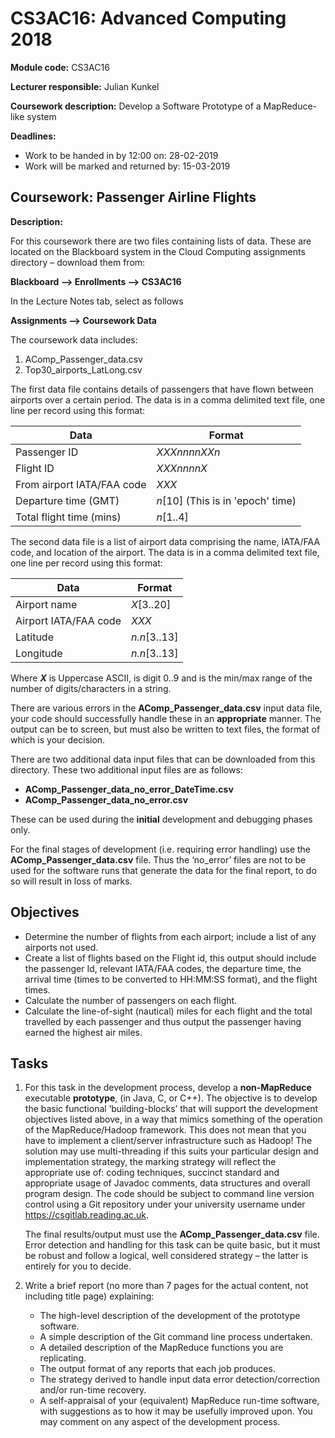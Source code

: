 # CS3AC16: Advanced Computing 2018

**Module code:** CS3AC16

**Lecturer responsible:** Julian Kunkel

**Coursework description:** Develop a Software Prototype of a MapReduce-like system

**Deadlines:**

* Work to be handed in by 12:00 on: 28-02-2019
* Work will be marked and returned by: 15-03-2019

## Coursework: Passenger Airline Flights

**Description:**

For this coursework there are two files containing lists of data. These are located on the Blackboard system in the Cloud Computing assignments directory – download them from:

**Blackboard --> Enrollments  --> CS3AC16**

In the Lecture Notes tab, select as follows

**Assignments --> Coursework Data**


The coursework data includes:

1. AComp_Passenger_data.csv 
2. Top30_airports_LatLong.csv	

The first data file contains details of passengers that have flown between airports over a certain period. The data is in a comma delimited text file, one line per record using this format:

| Data                       | Format                              |
|----------------------------|-------------------------------------|
| Passenger ID               | *XXXnnnnXXn*                        |
| Flight ID                  | *XXXnnnnX*                          |
| From airport IATA/FAA code | *XXX*                               |
| Departure time (GMT)       | *n*\[10\] (This is in 'epoch' time) |
| Total flight time (mins)   | *n*[1..4]                           |



The second data file is a list of airport data comprising the name, IATA/FAA code, and location of the airport. The data is in a comma delimited text file, one line per record using this format:

| Data                  | Format       |
|-----------------------|--------------|
| Airport name          | *X*[3..20]   |
| Airport IATA/FAA code | *XXX*        |
| Latitude              | *n.n*[3..13] |
| Longitude             | *n.n*[3..13] |


Where ***X*** is Uppercase ASCII,  is digit 0..9 and  is the min/max range of the number of digits/characters in a string.

There are various errors in the **AComp_Passenger_data.csv** input data file, your code should successfully handle these in an **appropriate** manner. The output can be to screen, but must also be written to text files, the format of which is your decision.

There are two additional data input files that can be downloaded from this directory. These two additional input files are as follows:

* **AComp_Passenger_data_no_error_DateTime.csv**           
* **AComp_Passenger_data_no_error.csv**

These can be used during the **initial** development and debugging phases only.


For the final stages of development (i.e. requiring error handling) use the **AComp_Passenger_data.csv** file. Thus the ‘no_error’ files are not to be used for the software runs that generate the data for the final report, to do so will result in loss of marks.

## Objectives

* Determine the number of flights from each airport; include a list of any airports not used.
* Create a list of flights based on the Flight id, this output should include the passenger Id, relevant IATA/FAA codes, the departure time, the arrival time (times to be converted to HH:MM:SS format), and the flight times.
* Calculate the number of passengers on each flight.
* Calculate the line-of-sight (nautical) miles for each flight and the total travelled by each passenger and thus output the passenger having earned the highest air miles.

## Tasks

1.  For this task in the development process, develop a **non-MapReduce** executable **prototype**, (in Java, C, or C++). The objective is to develop the basic functional ‘building-blocks’ that will support the development objectives listed above, in a way that mimics something of the operation of the MapReduce/Hadoop framework. This does not mean that you have to implement a client/server infrastructure such as Hadoop! The solution may use multi-threading if this suits your particular design and implementation strategy, the marking strategy will reflect the appropriate use of: coding techniques, succinct standard and appropriate usage of Javadoc comments, data structures and overall program design. The code should be subject to command line version control using a Git repository under your university username under https://csgitlab.reading.ac.uk.
   
    The final results/output must use the **AComp_Passenger_data.csv** file. Error detection and handling for this task can be quite basic, but it must be robust and follow a logical, well considered strategy – the latter is entirely for you to decide.
   
2.  Write a brief report (no more than 7 pages for the actual content, not including title page) explaining:
    * The high-level description of the development of the prototype software.
    * A simple description of the Git command line process undertaken.
    * A detailed description of the MapReduce functions you are replicating.
    * The output format of any reports that each job produces.
    * The strategy derived to handle input data error detection/correction and/or run-time recovery.
    * A self-appraisal of your (equivalent) MapReduce run-time software, with suggestions as to how it may be usefully improved upon. You may comment on any aspect of the development process.